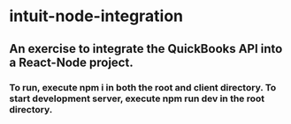 # intuit-node-integration

## An exercise to integrate the QuickBooks API into a React-Node project.

### To run, execute npm i in both the root and client directory. To start development server, execute npm run dev in the root directory.
